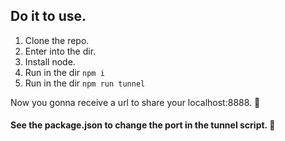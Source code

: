 ## Do it to use.

1. Clone the repo.
2. Enter into the dir.
3. Install node.
4. Run in the dir ```npm i```
5. Run in the dir ```npm run tunnel```

Now you gonna receive a url to share your localhost:8888. 🎉

#### See the package.json to change the port in the tunnel script. 🥷

